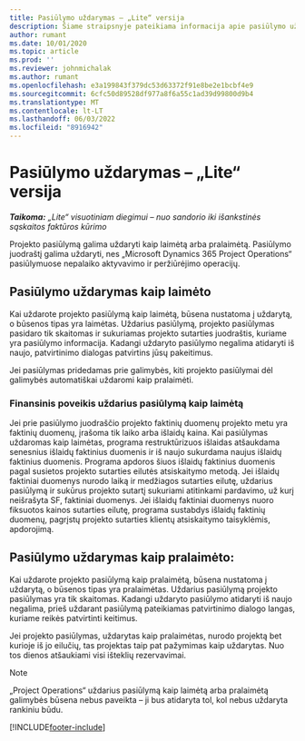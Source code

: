 ```yaml
---
title: Pasiūlymo uždarymas – „Lite“ versija
description: Šiame straipsnyje pateikiama informacija apie pasiūlymo uždarymą programoje "Project Operations".
author: rumant
ms.date: 10/01/2020
ms.topic: article
ms.prod: ''
ms.reviewer: johnmichalak
ms.author: rumant
ms.openlocfilehash: e3a199843f379dc53d63372f91e8be2e1bcbf4e9
ms.sourcegitcommit: 6cfc50d89528df977a8f6a55c1ad39d99800d9b4
ms.translationtype: MT
ms.contentlocale: lt-LT
ms.lasthandoff: 06/03/2022
ms.locfileid: "8916942"
---
```

# <a name="close-a-quote---lite"></a>Pasiūlymo uždarymas – „Lite“ versija

_**Taikoma:** „Lite“ visuotiniam diegimui – nuo sandorio iki išankstinės sąskaitos faktūros kūrimo_

Projekto pasiūlymą galima uždaryti kaip laimėtą arba pralaimėtą. Pasiūlymo juodraštį galima uždaryti, nes „Microsoft Dynamics 365 Project Operations“ pasiūlymuose nepalaiko aktyvavimo ir peržiūrėjimo operacijų.

## <a name="close-a-quote-as-won"></a>Pasiūlymo uždarymas kaip laimėto

Kai uždarote projekto pasiūlymą kaip laimėtą, būsena nustatoma į uždarytą, o būsenos tipas yra laimėtas. Uždarius pasiūlymą, projekto pasiūlymas pasidaro tik skaitomas ir sukuriamas projekto sutarties juodraštis, kuriame yra pasiūlymo informacija. Kadangi uždaryto pasiūlymo negalima atidaryti iš naujo, patvirtinimo dialogas patvirtins jūsų pakeitimus.

Jei pasiūlymas pridedamas prie galimybės, kiti projekto pasiūlymai dėl galimybės automatiškai uždaromi kaip pralaimėti.

### <a name="financial-impact-of-closing-a-quote-as-won"></a>Finansinis poveikis uždarius pasiūlymą kaip laimėtą

Jei prie pasiūlymo juodraščio projekto faktinių duomenų projekto metu yra faktinių duomenų, įrašoma tik laiko arba išlaidų kaina. Kai pasiūlymas uždaromas kaip laimėtas, programa restruktūrizuos išlaidas atšaukdama senesnius išlaidų faktinius duomenis ir iš naujo sukurdama naujus išlaidų faktinius duomenis. Programa apdoros šiuos išlaidų faktinius duomenis pagal susietos projekto sutarties eilutės atsiskaitymo metodą. Jei išlaidų faktiniai duomenys nurodo laiką ir medžiagos sutarties eilutę, uždarius pasiūlymą ir sukūrus projekto sutartį sukuriami atitinkami pardavimo, už kurį neišrašyta SF, faktiniai duomenys. Jei išlaidų faktiniai duomenys nuoro fiksuotos kainos sutarties eilutę, programa sustabdys išlaidų faktinių duomenų, pagrįstų projekto sutarties klientų atsiskaitymo taisyklėmis, apdorojimą.

## <a name="closing-a-quote-as-lost"></a>Pasiūlymo uždarymas kaip pralaimėto:

Kai uždarote projekto pasiūlymą kaip pralaimėtą, būsena nustatoma į uždarytą, o būsenos tipas yra pralaimėtas. Uždarius pasiūlymą projekto pasiūlymas yra tik skaitomas. Kadangi uždaryto pasiūlymo atidaryti iš naujo negalima, prieš uždarant pasiūlymą pateikiamas patvirtinimo dialogo langas, kuriame reikės patvirtinti keitimus.

Jei projekto pasiūlymas, uždarytas kaip pralaimėtas, nurodo projektą bet kurioje iš jo eilučių, tas projektas taip pat pažymimas kaip uždarytas. Nuo tos dienos atšaukiami visi išteklių rezervavimai.

> [!NOTE]
> „Project Operations“ uždarius pasiūlymą kaip laimėtą arba pralaimėtą galimybės būsena nebus paveikta – ji bus atidaryta tol, kol nebus uždaryta rankiniu būdu.


[!INCLUDE[footer-include](../../includes/footer-banner.md)]